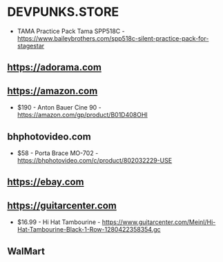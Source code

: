 # DEVPUNKS.STORE

  - TAMA Practice Pack Tama SPP518C - https://www.baileybrothers.com/spp518c-silent-practice-pack-for-stagestar


## https://adorama.com


## https://amazon.com

  - $190 - Anton Bauer Cine 90 - https://amazon.com/gp/product/B01D408OHI


## bhphotovideo.com

  - $58 - Porta Brace MO-702 - https://bhphotovideo.com/c/product/802032229-USE


## https://ebay.com


## https://guitarcenter.com

  - $16.99 - Hi Hat Tambourine - https://www.guitarcenter.com/Meinl/Hi-Hat-Tambourine-Black-1-Row-1280422358354.gc


## WalMart


